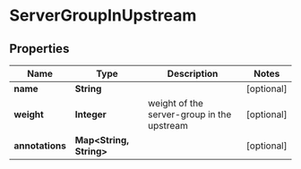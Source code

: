 
# ServerGroupInUpstream

## Properties
Name | Type | Description | Notes
------------ | ------------- | ------------- | -------------
**name** | **String** |  |  [optional]
**weight** | **Integer** | weight of the server-group in the upstream |  [optional]
**annotations** | **Map&lt;String, String&gt;** |  |  [optional]



